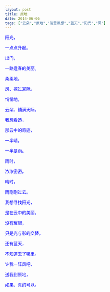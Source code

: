 ```yaml
---
layout: post
title: 原地
date: 2014-06-06
tags: ["云朵","原地","清思燕想","蓝天","阳光","风"]
---
```


<!-- build time:Sat Jun 23 2018 12:05:16 GMT+0800 (中国标准时间) -->

<span style="color:#00f">阳光，</span>

<span style="color:#00f">一点点升起。</span>

<span style="color:#00f">出门，</span>

<span style="color:#00f">一路逢春的美丽。</span>

<span style="color:#00f">柔柔地，</span>

<span style="color:#00f">风、掠过耳际。</span>

<span style="color:#00f">悄悄地，</span>

<span style="color:#00f">云朵、铺满天际。</span>

<span style="color:#00f">我想看透，</span>

<span style="color:#00f">那云中的奇迹，</span>

<span style="color:#00f">一半晴，</span>

<span style="color:#00f">一半是雨。</span>

<span style="color:#00f">雨时，</span>

<span style="color:#00f">浓浓密密。</span>

<span style="color:#00f">晴时，</span>

<span style="color:#00f">雨刚刚过去。</span>

<span style="color:#00f">我想寻找阳光，</span>

<span style="color:#00f">是在云中的美丽。</span>

<span style="color:#00f">没有耀眼，</span>

<span style="color:#00f">只是光与影的交替。</span>

<span style="color:#00f">还有蓝天，</span>

<span style="color:#00f">不知道去了哪里。</span>

<span style="color:#00f">许我一阵风吧，</span>

<span style="color:#00f">送我到原地，</span>

<span style="color:#00f">如果、真的可以。</span>
<!-- rebuild by neat -->